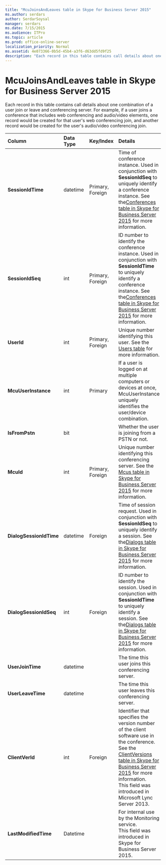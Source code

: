 ```yaml
---
title: "McuJoinsAndLeaves table in Skype for Business Server 2015"
ms.author: serdars
author: SerdarSoysal
manager: serdars
ms.date: 7/15/2015
ms.audience: ITPro
ms.topic: article
ms.prod: office-online-server
localization_priority: Normal
ms.assetid: 4e073366-0b5d-45b4-a3f6-d63dd5fd9f25
description: "Each record in this table contains call details about one combination of a user join or leave and conferencing server. For example, if a user joins a conference that includes web conferencing and audio/video elements, one record would be created for that user's web conferencing join, and another record would be created for the user's audio/video conferencing join."
---
```


# McuJoinsAndLeaves table in Skype for Business Server 2015
 
Each record in this table contains call details about one combination of a user join or leave and conferencing server. For example, if a user joins a conference that includes web conferencing and audio/video elements, one record would be created for that user's web conferencing join, and another record would be created for the user's audio/video conferencing join.
  
|**Column**|**Data Type**|**Key/Index**|**Details**|
|:-----|:-----|:-----|:-----|
|**SessionIdTime** <br/> |datetime  <br/> |Primary, Foreign  <br/> |Time of conference instance. Used in conjunction with **SessionIdSeq** to uniquely identify a conference instance. See the[Conferences table in Skype for Business Server 2015](conferences.md) for more information. <br/> |
|**SessionIdSeq** <br/> |int  <br/> |Primary, Foreign  <br/> |ID number to identify the conference instance. Used in conjunction with **SessionIdTime** to uniquely identify a conference instance. See the[Conferences table in Skype for Business Server 2015](conferences.md) for more information. <br/> |
|**UserId** <br/> |int  <br/> |Primary, Foreign  <br/> |Unique number identifying this user. See the [Users table](users.md) for more information. <br/> |
|**McuUserInstance** <br/> |int  <br/> |Primary  <br/> |If a user is logged on at multiple computers or devices at once, McuUserInstance uniquely identifies the user/device combination.  <br/> |
|**IsFromPstn** <br/> |bit  <br/> | <br/> |Whether the user is joining from a PSTN or not.  <br/> |
|**McuId** <br/> |int  <br/> |Primary, Foreign  <br/> |Unique number identifying this conferencing server. See the [Mcus table in Skype for Business Server 2015](mcus.md) for more information. <br/> |
|**DialogSessionIdTime** <br/> |datetime  <br/> |Foreign  <br/> |Time of session request. Used in conjunction with **SessionIdSeq** to uniquely identify a session. See the[Dialogs table in Skype for Business Server 2015](dialogs.md) for more information. <br/> |
|**DialogSessionIdSeq** <br/> |int  <br/> |Foreign  <br/> |ID number to identify the session. Used in conjunction with **SessionIdTime** to uniquely identify a session. See the[Dialogs table in Skype for Business Server 2015](dialogs.md) for more information. <br/> |
|**UserJoinTime** <br/> |datetime  <br/> | <br/> |The time this user joins this conferencing server.  <br/> |
|**UserLeaveTime** <br/> |datetime  <br/> | <br/> |The time this user leaves this conferencing server.  <br/> |
|**ClientVerId** <br/> |int  <br/> |Foreign  <br/> |Identifier that specifies the version number of the client software use in the conference. See the [ClientVersions table in Skype for Business Server 2015](clientversions.md) for more information. <br/> This field was introduced in Microsoft Lync Server 2013.  <br/> |
|**LastModifiedTime** <br/> |Datetime  <br/> ||For internal use by the Monitoring service.  <br/> This field was introduced in Skype for Business Server 2015.  <br/> |
   

